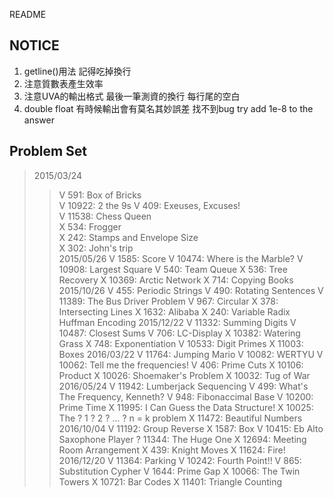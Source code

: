 README
## NOTICE

1. getline()用法 記得吃掉換行
2. 注意質數表產生效率
3. 注意UVA的輸出格式 最後一筆測資的換行 每行尾的空白
4. double float 有時候輸出會有莫名其妙誤差 找不到bug try add 1e-8 to the answer

## Problem Set

>2015/03/24
>>V	591: Box of Bricks	
>>V	10922: 2 the 9s	
>>V	409: Exeuses, Excuses!	
>>V	11538: Chess Queen  
>>X	534: Frogger  
>>X	242: Stamps and Envelope Size	
>>X	302: John's trip	
>2015/05/26
>>V	1585: Score
>>V	10474: Where is the Marble?
>>V	10908: Largest Square
>>V	540: Team Queue
>>X	536: Tree Recovery
>>X	10369: Arctic Network
>>X	714: Copying Books
>2015/10/26
>>V	455: Periodic Strings
>>V	490: Rotating Sentences
>>V	11389: The Bus Driver Problem
>>V	967: Circular
>>X	378: Intersecting Lines 
>>X	1632: Alibaba
>>X	240: Variable Radix Huffman Encoding
>2015/12/22
>>V	11332: Summing Digits
>>V	10487: Closest Sums
>>V	706: LC-Display
>>X	10382: Watering Grass
>>X	748: Exponentiation
>>V	10533: Digit Primes
>>X	11003: Boxes
>2016/03/22
>>V	11764: Jumping Mario
>>V	10082: WERTYU
>>V	10062: Tell me the frequencies!
>>V	406: Prime Cuts
>>X	10106: Product
>>X	10026: Shoemaker's Problem
>>X	10032: Tug of War
>2016/05/24
>>V	11942: Lumberjack Sequencing
>>V	499: What's The Frequency, Kenneth?
>>V	948: Fibonaccimal Base
>>V	10200: Prime Time
>>X	11995: I Can Guess the Data Structure! 
>>X	10025: The ? 1 ? 2 ? ... ? n = k problem
>>X	11472: Beautiful Numbers
>2016/10/04
>>V	11192: Group Reverse
>>X	1587: Box
>>V	10415: Eb Alto Saxophone Player
>>?	11344: The Huge One
>>X	12694: Meeting Room Arrangement
>>X	439: Knight Moves
>>X	11624: Fire!
>2016/12/20
>>V	11364: Parking
>>V	10242: Fourth Point!!
>>V	865: Substitution Cypher
>>V	1644: Prime Gap
>>X	10066: The Twin Towers
>>X	10721: Bar Codes
>>X	11401: Triangle Counting